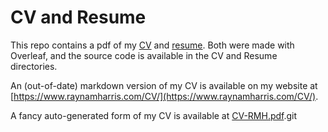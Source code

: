 # CV and Resume

This repo contains a pdf of my [CV](./CV.pdf) and [resume](./Resume.pdf). 
Both were made with Overleaf, and the source code is available in the CV and Resume directories.

An (out-of-date) markdown version of my CV is available on my website at [https://www.raynamharris.com/CV/](https://www.raynamharris.com/CV/).

A fancy auto-generated form of my CV is available at [CV-RMH.pdf](./CV-RMH.pdf).git 